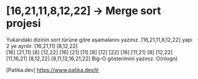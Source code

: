 # [16,21,11,8,12,22] ->  Merge sort projesi

Yukarıdaki dizinin sort türüne göre aşamalarını yazınız.
[16,21,11,8,12,22] yapı 2 ye ayrılır.
[16,21,11]                                  [8,12,22]         
[16]   [21,11]                              [8]   [12,22]
[16]   [21] [11]                            [8]   [12] [22]
[16]   [11,21]                              [8] [12,22]
[11,16,21]                                  [8,12,22]
                 [8,11,12,16,21,22]
Big-O gösterimini yazınız.
O(nlogn)

[Patika.dev] https://www.patika.dev/tr
